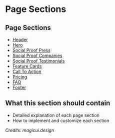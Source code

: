 # Page Sections

## Page Sections

- [Header](https://wireframes.design/docs/sections/header)
- [Hero](https://wireframes.design/docs/sections/hero)
- [Social Proof Press](https://wireframes.design/docs/sections/social-proof-press)
- [Social Proof Companies](https://wireframes.design/docs/sections/social-proof-companies)
- [Social Proof Testimonials](https://wireframes.design/docs/sections/social-proof-testimonials)
- [Feature Cards](https://wireframes.design/docs/components/feature-cards)
- [Call To Action](https://wireframes.design/docs/sections/call-to-action)
- [Pricing](https://wireframes.design/docs/sections/pricing)
- [FAQ](https://wireframes.design/docs/sections/faq)
- [Footer](https://wireframes.design/docs/sections/footer)

## What this section should contain

- Detailed explanation of each page section
- How to implement and customize each section

*Credits: magicui.design*
